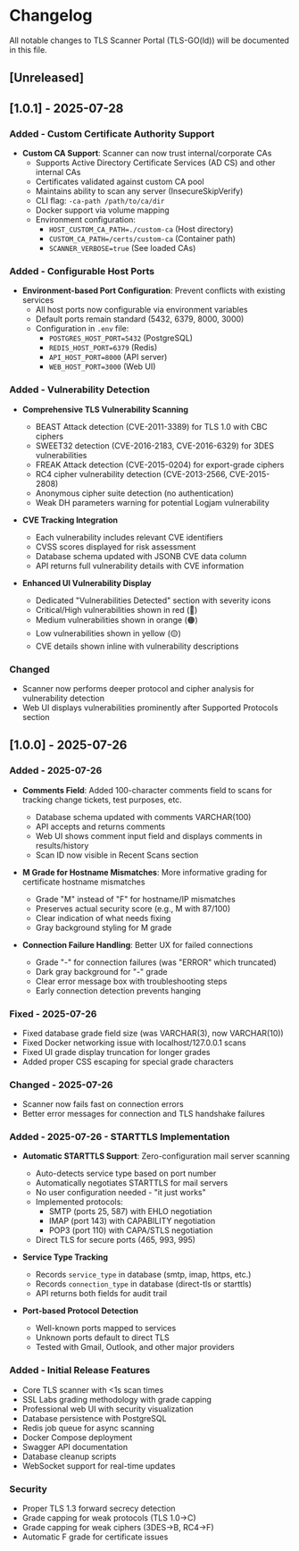 # Changelog

All notable changes to TLS Scanner Portal (TLS-GO(ld)) will be documented in this file.

## [Unreleased]

## [1.0.1] - 2025-07-28

### Added - Custom Certificate Authority Support
- **Custom CA Support**: Scanner can now trust internal/corporate CAs
  - Supports Active Directory Certificate Services (AD CS) and other internal CAs
  - Certificates validated against custom CA pool
  - Maintains ability to scan any server (InsecureSkipVerify)
  - CLI flag: `-ca-path /path/to/ca/dir`
  - Docker support via volume mapping
  - Environment configuration:
    - `HOST_CUSTOM_CA_PATH=./custom-ca` (Host directory)
    - `CUSTOM_CA_PATH=/certs/custom-ca` (Container path)
    - `SCANNER_VERBOSE=true` (See loaded CAs)

### Added - Configurable Host Ports
- **Environment-based Port Configuration**: Prevent conflicts with existing services
  - All host ports now configurable via environment variables
  - Default ports remain standard (5432, 6379, 8000, 3000)
  - Configuration in `.env` file:
    - `POSTGRES_HOST_PORT=5432` (PostgreSQL)
    - `REDIS_HOST_PORT=6379` (Redis)
    - `API_HOST_PORT=8000` (API server)
    - `WEB_HOST_PORT=3000` (Web UI)

### Added - Vulnerability Detection
- **Comprehensive TLS Vulnerability Scanning**
  - BEAST Attack detection (CVE-2011-3389) for TLS 1.0 with CBC ciphers
  - SWEET32 detection (CVE-2016-2183, CVE-2016-6329) for 3DES vulnerabilities
  - FREAK Attack detection (CVE-2015-0204) for export-grade ciphers
  - RC4 cipher vulnerability detection (CVE-2013-2566, CVE-2015-2808)
  - Anonymous cipher suite detection (no authentication)
  - Weak DH parameters warning for potential Logjam vulnerability

- **CVE Tracking Integration**
  - Each vulnerability includes relevant CVE identifiers
  - CVSS scores displayed for risk assessment
  - Database schema updated with JSONB CVE data column
  - API returns full vulnerability details with CVE information

- **Enhanced UI Vulnerability Display**
  - Dedicated "Vulnerabilities Detected" section with severity icons
  - Critical/High vulnerabilities shown in red (🔴)
  - Medium vulnerabilities shown in orange (🟠)
  - Low vulnerabilities shown in yellow (🟡)
  - CVE details shown inline with vulnerability descriptions

### Changed
- Scanner now performs deeper protocol and cipher analysis for vulnerability detection
- Web UI displays vulnerabilities prominently after Supported Protocols section

## [1.0.0] - 2025-07-26

### Added - 2025-07-26
- **Comments Field**: Added 100-character comments field to scans for tracking change tickets, test purposes, etc.
  - Database schema updated with comments VARCHAR(100)
  - API accepts and returns comments
  - Web UI shows comment input field and displays comments in results/history
  - Scan ID now visible in Recent Scans section

- **M Grade for Hostname Mismatches**: More informative grading for certificate hostname mismatches
  - Grade "M" instead of "F" for hostname/IP mismatches
  - Preserves actual security score (e.g., M with 87/100)
  - Clear indication of what needs fixing
  - Gray background styling for M grade

- **Connection Failure Handling**: Better UX for failed connections
  - Grade "-" for connection failures (was "ERROR" which truncated)
  - Dark gray background for "-" grade
  - Clear error message box with troubleshooting steps
  - Early connection detection prevents hanging

### Fixed - 2025-07-26
- Fixed database grade field size (was VARCHAR(3), now VARCHAR(10))
- Fixed Docker networking issue with localhost/127.0.0.1 scans
- Fixed UI grade display truncation for longer grades
- Added proper CSS escaping for special grade characters

### Changed - 2025-07-26
- Scanner now fails fast on connection errors
- Better error messages for connection and TLS handshake failures

### Added - 2025-07-26 - STARTTLS Implementation
- **Automatic STARTTLS Support**: Zero-configuration mail server scanning
  - Auto-detects service type based on port number
  - Automatically negotiates STARTTLS for mail servers
  - No user configuration needed - "it just works"
  - Implemented protocols:
    - SMTP (ports 25, 587) with EHLO negotiation
    - IMAP (port 143) with CAPABILITY negotiation
    - POP3 (port 110) with CAPA/STLS negotiation
  - Direct TLS for secure ports (465, 993, 995)

- **Service Type Tracking**
  - Records `service_type` in database (smtp, imap, https, etc.)
  - Records `connection_type` in database (direct-tls or starttls)
  - API returns both fields for audit trail

- **Port-based Protocol Detection**
  - Well-known ports mapped to services
  - Unknown ports default to direct TLS
  - Tested with Gmail, Outlook, and other major providers

### Added - Initial Release Features
- Core TLS scanner with <1s scan times
- SSL Labs grading methodology with grade capping
- Professional web UI with security visualization
- Database persistence with PostgreSQL
- Redis job queue for async scanning
- Docker Compose deployment
- Swagger API documentation
- Database cleanup scripts
- WebSocket support for real-time updates

### Security
- Proper TLS 1.3 forward secrecy detection
- Grade capping for weak protocols (TLS 1.0→C)
- Grade capping for weak ciphers (3DES→B, RC4→F)
- Automatic F grade for certificate issues